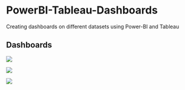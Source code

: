 # PowerBI-Tableau-Dashboards
Creating dashboards on different datasets using Power-BI and Tableau

## Dashboards

![](https://github.com/Aditya285-S/PowerBI-Tableau-Dashboards/blob/main/Visualizations/3.png)

![](https://github.com/Aditya285-S/PowerBI-Tableau-Dashboards/blob/main/Visualizations/2.png)

![](https://github.com/Aditya285-S/PowerBI-Tableau-Dashboards/blob/main/Visualizations/1.png)
